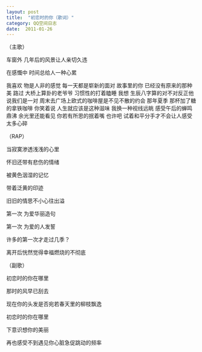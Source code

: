 ```yaml
---
layout: post
title:  "初恋时的你（歌词）"
category: QQ空间日志 
date:  2011-01-26 
---
```


（主歌）

车窗外 几年后的风景让人亲切久违

在感慨中 时间总给人一种心累

我喜欢 物是人非的感觉 每一天都是崭新的面对
故事里的你 已经没有原来的那种美
路过 大桥上算卦的老爷爷   习惯性的打着瞌睡
我想  生辰八字算的对不对反正他说我们是一对
周末去广场上欧式的咖啡屋是不见不散的约会
那年夏季  那杯加了糖的拿铁咖啡
你笑着说 人生就应该是这种滋味
我换一种视线远眺  感受午后的蝉鸣鼎沸
余光里还能看见  你若有所思的抿着嘴
也许吧  试着和平分手才不会让人感受太多心碎

（RAP）

当寂寞渗透浅浅的心里

怀旧还带有悲伤的情绪

被黄色洇湿的记忆

带着泛黄的印迹

旧旧的情思不小心往出溢

第一次     为爱华丽造句

第一次     为爱的人发誓

许多的第一次才走过几季？

离开后恍然觉得幸福燃烧的不彻底

（副歌）

初恋时的你在哪里

那时的风早已刮去

现在你的头发是否宛若春天里的柳枝飘逸

初恋时的你在哪里

下意识想你的美丽

再也感受不到遇见你心脏急促跳动的频率

